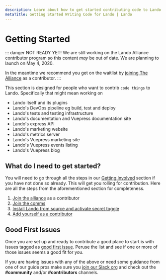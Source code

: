 ```yaml
---
description: Learn about how to get started contributing code to Lando.
metaTitle: Getting Started Writing Code for Lando | Lando
---
```


# Getting Started

::: danger NOT READY YET!
We are still working on the Lando Alliance contributor program so this content _may_ be out of date. We are planning to launch on May 4, 2020.

In the meantime we recommend you get on the waitlist by [joining The Alliance](https://lando.dev/alliance/join/) as a contributor.
:::

This section is designed for people who want to contrib `code things` to Lando. Specifically that might mean working on

* Lando itself and its plugins
* Lando's DevOps pipeline eg build, test and deploy
* Lando's tests and testing infrastructure
* Lando's documentation and Vuepress documentation site
* Lando's express API
* Lando's marketing website
* Lando's metrics server
* Lando's Vuepress marketing site
* Lando's Vuepress events listing
* Lando's Vuepress blog

## What do I need to get started?

You will need to go through all the steps in our [Getting Involved](contributing) section if you have not done so already. This will get you rolling for contribution. Here are all the steps from the aforementioned section for completeness.

1. [Join the alliance](./join.md) as a contributor
2. [Join the comms](./comms.md)
3. [Install Lando from source and activate secret toggle](./activate.md)
4. [Add yourself as a contributor](./first.md)

## Good First Issues

Once you are set up and ready to contribute a good place to start is with issues tagged as [good first issue](https://github.com/lando/lando/issues?q=is%3Aopen+is%3Aissue+label%3A%22good+first+issue%22). Peruse the list and see if one or more of those issues seems a good fit for you.

If you are having issues with any of the above or need some guidance from one of our guide pros make sure you [join our Slack org](https://launchpass.com/devwithlando) and check out the **#community** and/or **#contributors** channels.
